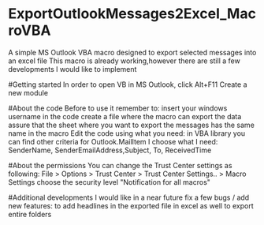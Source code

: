 ExportOutlookMessages2Excel_MacroVBA
====================================

A simple MS Outlook VBA macro designed to export selected messages into an excel file
This macro is already working,however there are still a few developments I would like to implement

#Getting started
In order to open VB in MS Outlook, click Alt+F11
  Create a new module

#About the code
Before to use it remember to:
  insert your windows username in the code
  create a file where the macro can export the data
  assure that the sheet where you want to export the messages has the same name in the macro
Edit the code using what you need:
  in VBA library you can find other criteria for Outlook.MailItem
  I choose what I need: SenderName, SenderEmailAddress,Subject, To, ReceivedTime

  
#About the permissions
You can change the Trust Center settings as following:
  File > Options > Trust Center > Trust Center Settings.. > Macro Settings
  choose the security level "Notification for all macros"
  
#Additional developments
I would like in a near future fix a few bugs / add new features:
  to add headlines in the exported file in excel as well
  to export entire folders
  
